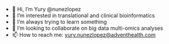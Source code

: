 - 👋 Hi, I’m Yury @nunezlopez
- 👀 I’m interested in translational and clinical bioinformatics
- 🌱 I’m always trying to learn something
- 💞️ I’m looking to collaborate on big data multi-omics analyses
- 📫 How to reach me: yury.nunezlopez@adventhealth.com

<!---
nunezlopez/nunezlopez is a ✨ special ✨ repository because its `README.md` (this file) appears on your GitHub profile.
You can click the Preview link to take a look at your changes.
--->
